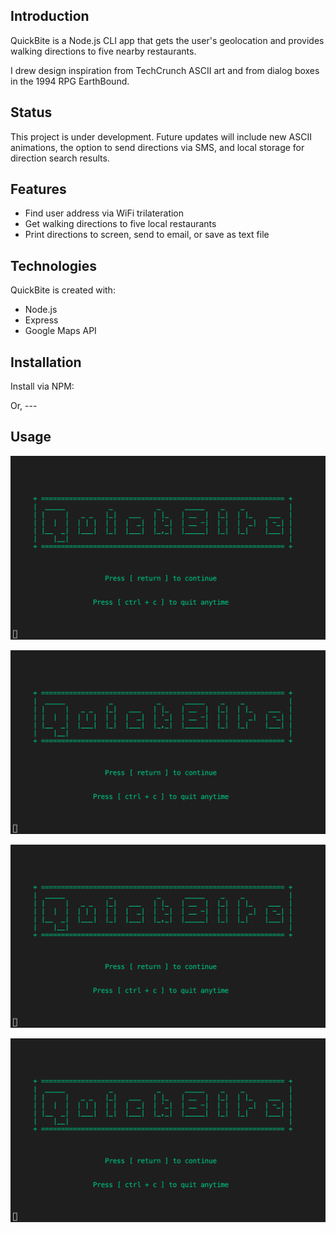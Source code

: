 ## Introduction

QuickBite is a Node.js CLI app that gets the user's geolocation and provides walking directions to five nearby restaurants.

I drew design inspiration from TechCrunch ASCII art and from dialog boxes in the 1994 RPG EarthBound.

## Status

This project is under development. Future updates will include new ASCII animations, the option to send directions via SMS, and local storage for direction search results.

## Features

- Find user address via WiFi trilateration
- Get walking directions to five local restaurants
- Print directions to screen, send to email, or save as text file

## Technologies

QuickBite is created with:

- Node.js
- Express
- Google Maps API

## Installation

Install via NPM:

Or, ---

## Usage

![intro](https://github.com/jrdorn/QuickBite/blob/main/img/s01.png?raw=true)

![get_MAC_address](https://github.com/jrdorn/QuickBite/blob/main/img/s01.png?raw=true)

![choose_restaurant](https://github.com/jrdorn/QuickBite/blob/main/img/s01.png?raw=true)

![view_save_send](https://github.com/jrdorn/QuickBite/blob/main/img/s01.png?raw=true)
